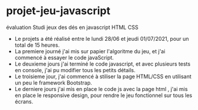 # projet-jeu-javascript
évaluation Studi jeux des dés en javascript HTML CSS 

- Le projets a été réalisé entre le lundi 28/06 et jeudi 01/07/2021, pour un total de 15 heures.
- La premiere journé j'ai mis sur papier l'algoritme du jeu, et j'ai commencé à essayer le code javaScript.
- Le deuxieme jours j'ai terminé le code javascript, et avec plusieurs tests en console, j'ai pu modifier tous les petits détails.
- Le troisieme jour, j'ai commencé à stiliser la page HTML/CSS en utilisant un peu le framework Bootstrap.
- Le derniere jours j'ai mis en place le code js avec la page html , j'ai mis en place le  responsive design,
pour rendre le jeu fonctionnel sur tous les écrans.
